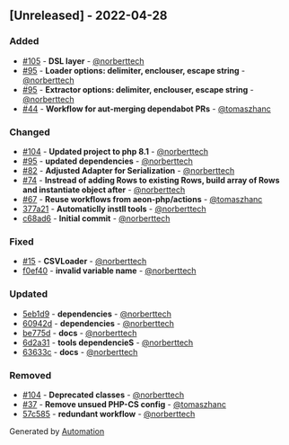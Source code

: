 ## [Unreleased] - 2022-04-28

### Added
- [#105](https://github.com/flow-php/etl-adapter-csv/pull/105) - **DSL layer** - [@norberttech](https://github.com/norberttech)
- [#95](https://github.com/flow-php/etl-adapter-csv/pull/95) - **Loader options: delimiter, enclouser, escape string** - [@norberttech](https://github.com/norberttech)
- [#95](https://github.com/flow-php/etl-adapter-csv/pull/95) - **Extractor options: delimiter, enclouser, escape string** - [@norberttech](https://github.com/norberttech)
- [#44](https://github.com/flow-php/etl-adapter-csv/pull/44) - **Workflow for aut-merging dependabot PRs** - [@tomaszhanc](https://github.com/tomaszhanc)

### Changed
- [#104](https://github.com/flow-php/etl-adapter-csv/pull/104) - **Updated project to php 8.1** - [@norberttech](https://github.com/norberttech)
- [#95](https://github.com/flow-php/etl-adapter-csv/pull/95) - **updated dependencies** - [@norberttech](https://github.com/norberttech)
- [#82](https://github.com/flow-php/etl-adapter-csv/pull/82) - **Adjusted Adapter for Serialization** - [@norberttech](https://github.com/norberttech)
- [#74](https://github.com/flow-php/etl-adapter-csv/pull/74) - **Instread of adding Rows to existing Rows, build array of Rows and instantiate object after** - [@norberttech](https://github.com/norberttech)
- [#67](https://github.com/flow-php/etl-adapter-csv/pull/67) - **Reuse workflows from aeon-php/actions** - [@tomaszhanc](https://github.com/tomaszhanc)
- [377a21](https://github.com/flow-php/etl-adapter-csv/commit/377a219a347232105350636270b17c674975f78e) - **Automaticlly instll tools** - [@norberttech](https://github.com/norberttech)
- [c68ad6](https://github.com/flow-php/etl-adapter-csv/commit/c68ad6c579a3954471e3c9c7233d3bed27cc1eb2) - **Initial commit** - [@norberttech](https://github.com/norberttech)

### Fixed
- [#15](https://github.com/flow-php/etl-adapter-csv/pull/15) - **CSVLoader** - [@norberttech](https://github.com/norberttech)
- [f0ef40](https://github.com/flow-php/etl-adapter-csv/commit/f0ef40204297eb924a9d0cbb8ef89510ba9bde8a) - **invalid variable name** - [@norberttech](https://github.com/norberttech)

### Updated
- [5eb1d9](https://github.com/flow-php/etl-adapter-csv/commit/5eb1d9195cadb23d361e4097ab55878b40108de7) - **dependencies** - [@norberttech](https://github.com/norberttech)
- [60942d](https://github.com/flow-php/etl-adapter-csv/commit/60942dabb52ddef01139d49ce35643259176c879) - **dependencies** - [@norberttech](https://github.com/norberttech)
- [be775d](https://github.com/flow-php/etl-adapter-csv/commit/be775d28c349efbf267704d99d7c6d392788b9e1) - **docs** - [@norberttech](https://github.com/norberttech)
- [6d2a31](https://github.com/flow-php/etl-adapter-csv/commit/6d2a31be222529fcf8ce53a74702544839fd60ed) - **tools dependencieS** - [@norberttech](https://github.com/norberttech)
- [63633c](https://github.com/flow-php/etl-adapter-csv/commit/63633cae23ccfa2222925a1c94c9acf9aca65e7d) - **docs** - [@norberttech](https://github.com/norberttech)

### Removed
- [#104](https://github.com/flow-php/etl-adapter-csv/pull/104) - **Deprecated classes** - [@norberttech](https://github.com/norberttech)
- [#37](https://github.com/flow-php/etl-adapter-csv/pull/37) - **Remove unsued PHP-CS config** - [@tomaszhanc](https://github.com/tomaszhanc)
- [57c585](https://github.com/flow-php/etl-adapter-csv/commit/57c5858a31b76eb255c450d7ad0af9b2fac5f11d) - **redundant workflow** - [@norberttech](https://github.com/norberttech)

Generated by [Automation](https://github.com/aeon-php/automation)